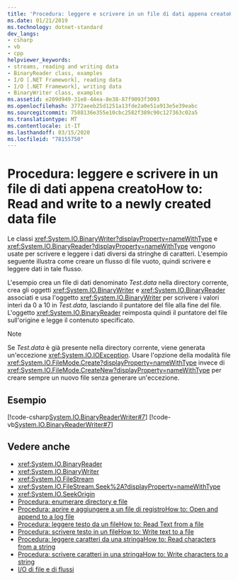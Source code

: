 ```yaml
---
title: 'Procedura: leggere e scrivere in un file di dati appena creatoHow to: Read and write to a newly created data file'
ms.date: 01/21/2019
ms.technology: dotnet-standard
dev_langs:
- csharp
- vb
- cpp
helpviewer_keywords:
- streams, reading and writing data
- BinaryReader class, examples
- I/O [.NET Framework], reading data
- I/O [.NET Framework], writing data
- BinaryWriter class, examples
ms.assetid: e209d949-31e8-44ea-8e38-87f9093f3093
ms.openlocfilehash: 3772aeeb25d1251a13fde2a0e51a913e5e39eabc
ms.sourcegitcommit: 7588136e355e10cbc2582f389c90c127363c02a5
ms.translationtype: MT
ms.contentlocale: it-IT
ms.lasthandoff: 03/15/2020
ms.locfileid: "78155750"
---
```

# <a name="how-to-read-and-write-to-a-newly-created-data-file"></a>Procedura: leggere e scrivere in un file di dati appena creatoHow to: Read and write to a newly created data file
Le classi <xref:System.IO.BinaryWriter?displayProperty=nameWithType> e <xref:System.IO.BinaryReader?displayProperty=nameWithType> vengono usate per scrivere e leggere i dati diversi da stringhe di caratteri. L'esempio seguente illustra come creare un flusso di file vuoto, quindi scrivere e leggere dati in tale flusso.

L'esempio crea un file di dati denominato *Test.data* nella directory corrente, crea gli oggetti <xref:System.IO.BinaryWriter> e <xref:System.IO.BinaryReader> associati e usa l'oggetto <xref:System.IO.BinaryWriter> per scrivere i valori interi da 0 a 10 in *Test.data*, lasciando il puntatore del file alla fine del file. L'oggetto <xref:System.IO.BinaryReader> reimposta quindi il puntatore del file sull'origine e legge il contenuto specificato.  
  
> [!NOTE]
> Se *Test.data* è già presente nella directory corrente, viene generata un'eccezione <xref:System.IO.IOException>. Usare l'opzione della modalità file <xref:System.IO.FileMode.Create?displayProperty=nameWithType> invece di <xref:System.IO.FileMode.CreateNew?displayProperty=nameWithType> per creare sempre un nuovo file senza generare un'eccezione.  
  
## <a name="example"></a>Esempio  
 [!code-csharp[System.IO.BinaryReaderWriter#7](../../../samples/snippets/csharp/VS_Snippets_CLR_System/system.IO.BinaryReaderWriter/CS/source6.cs#7)]
 [!code-vb[System.IO.BinaryReaderWriter#7](../../../samples/snippets/visualbasic/VS_Snippets_CLR_System/system.IO.BinaryReaderWriter/VB/source6.vb#7)]  
  
## <a name="see-also"></a>Vedere anche

- <xref:System.IO.BinaryReader>  
- <xref:System.IO.BinaryWriter>  
- <xref:System.IO.FileStream>  
- <xref:System.IO.FileStream.Seek%2A?displayProperty=nameWithType>  
- <xref:System.IO.SeekOrigin>  
- [Procedura: enumerare directory e file](../../../docs/standard/io/how-to-enumerate-directories-and-files.md)  
- [Procedura: aprire e aggiungere a un file di registroHow to: Open and append to a log file](../../../docs/standard/io/how-to-open-and-append-to-a-log-file.md)  
- [Procedura: leggere testo da un fileHow to: Read Text from a file](../../../docs/standard/io/how-to-read-text-from-a-file.md)  
- [Procedura: scrivere testo in un fileHow to: Write text to a file](../../../docs/standard/io/how-to-write-text-to-a-file.md)  
- [Procedura: leggere caratteri da una stringaHow to: Read characters from a string](../../../docs/standard/io/how-to-read-characters-from-a-string.md)  
- [Procedura: scrivere caratteri in una stringaHow to: Write characters to a string](../../../docs/standard/io/how-to-write-characters-to-a-string.md)  
- [I/O di file e di flussi](../../../docs/standard/io/index.md)
